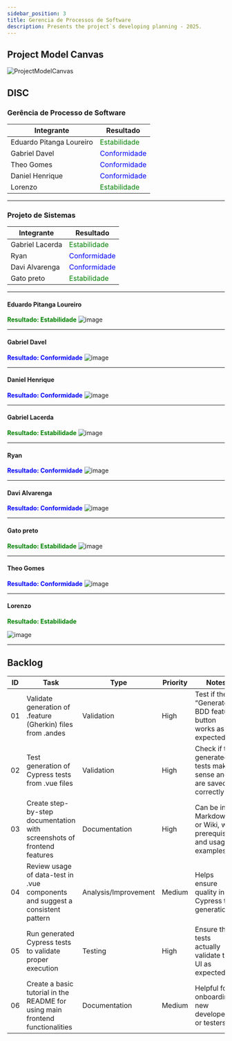 ```yaml
---
sidebar_position: 3
title: Gerencia de Processos de Software
description: Presents the project`s developing planning - 2025.
---
```


## Project Model Canvas
![ProjectModelCanvas](https://github.com/user-attachments/assets/75d8b747-162f-4019-8fda-822d56d869ae)

## DISC
### Gerência de Processo de Software

| Integrante                | Resultado                                         |
|--------------------------|---------------------------------------------------|
| Eduardo Pitanga Loureiro | <span style="color:green">Estabilidade</span>    |
| Gabriel Davel            | <span style="color:blue">Conformidade</span>     |
| Theo Gomes               | <span style="color:blue">Conformidade</span>     |
| Daniel Henrique          | <span style="color:blue">Conformidade</span>     |
| Lorenzo                  | <span style="color:green">Estabilidade</span>    |

---

### Projeto de Sistemas

| Integrante       | Resultado                                         |
|------------------|--------------------------------------------------|
| Gabriel Lacerda  | <span style="color:green">Estabilidade</span>    |
| Ryan             | <span style="color:blue">Conformidade</span>     |
| Davi Alvarenga   | <span style="color:blue">Conformidade</span>     |
| Gato preto       | <span style="color:green">Estabilidade</span>    |

---
#### Eduardo Pitanga Loureiro
<span style="color:green"><strong>Resultado: Estabilidade</strong></span>
![image](https://github.com/user-attachments/assets/c5611100-4206-4d4a-a55f-c61d49cb25e8)

---
#### Gabriel Davel
<span style="color:blue"><strong>Resultado: Conformidade</strong></span>
![image](https://github.com/user-attachments/assets/bed0e785-7437-428b-9780-e2b73fd0476a)

---
#### Daniel Henrique
<span style="color:blue"><strong>Resultado: Conformidade</strong></span>
![image](https://github.com/user-attachments/assets/916a485f-2481-46b8-a8dd-d1f7fc3799cd)

---

#### Gabriel Lacerda
<span style="color:green"><strong>Resultado: Estabilidade</strong></span>
![image](https://github.com/user-attachments/assets/3e8cf828-20e9-4625-beef-df0b0ef0e77f)

---

#### Ryan
<span style="color:blue"><strong>Resultado: Conformidade</strong></span>
![image](https://github.com/user-attachments/assets/b8f83343-a4a0-4910-a449-53003fc0ad25)

---

#### Davi Alvarenga
<span style="color:blue"><strong>Resultado: Conformidade</strong></span>
![image](https://github.com/user-attachments/assets/f7e36fa9-5952-4eb9-93b4-7009f5c1bd83)

---
#### Gato preto
<span style="color:green"><strong>Resultado: Estabilidade</strong></span>
![image](https://github.com/user-attachments/assets/1a35ae55-7216-4e15-8502-1ba21d76870e)

---
#### Theo Gomes
<span style="color:blue"><strong>Resultado: Conformidade</strong></span>
![image](https://github.com/user-attachments/assets/8c949c9b-105f-4448-8ed0-7007f27bae0c)

---

#### Lorenzo

<span style="color:green"><strong>Resultado: Estabilidade</strong></span>

![image](https://github.com/user-attachments/assets/8cbede36-3bdc-4b41-b430-96a8753c2634)

---

## Backlog
| ID  | Task                                                                                   | Type            | Priority  | Notes                                                                 |
|-----|----------------------------------------------------------------------------------------|------------------|-----------|------------------------------------------------------------------------|
| 01  | Validate generation of .feature (Gherkin) files from .andes                       | Validation       | High      | Test if the “Generate BDD feature” button works as expected            |
| 02  | Test generation of Cypress tests from .vue files                                     | Validation       | High      | Check if the generated tests make sense and are saved correctly        |
| 03  | Create step-by-step documentation with screenshots of frontend features                | Documentation    | High      | Can be in Markdown or Wiki, with prerequisites and usage examples      |
| 04  | Review usage of data-test in .vue components and suggest a consistent pattern       | Analysis/Improvement | Medium | Helps ensure quality in Cypress test generation                        |
| 05  | Run generated Cypress tests to validate proper execution                               | Testing          | High      | Ensure the tests actually validate the UI as expected                  |
| 06  | Create a basic tutorial in the README for using main frontend functionalities          | Documentation    | Medium    | Helpful for onboarding new developers or testers                       |
